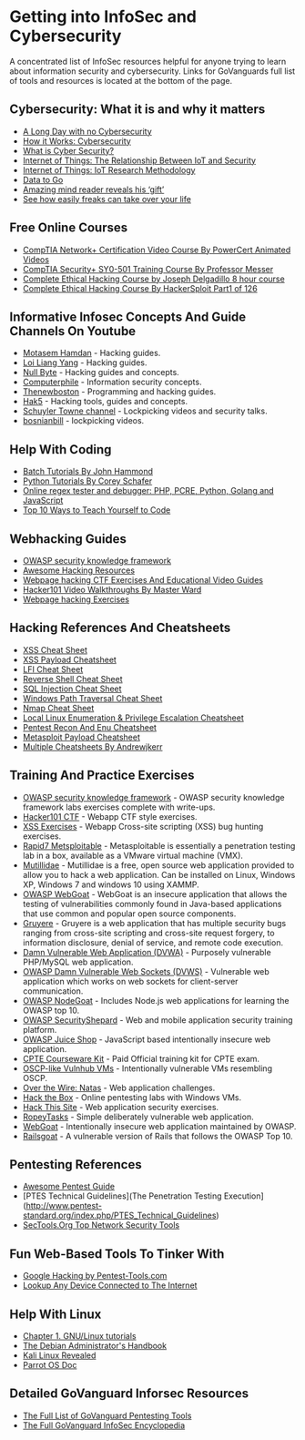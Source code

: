 # Getting into InfoSec and Cybersecurity
A concentrated list of InfoSec resources helpful for anyone trying to learn about information security and cybersecurity.
Links for GoVanguards full list of tools and resources is located at the bottom of the page.


Cybersecurity: What it is and why it matters
----------------------------------------------------------------------------------------------------------------------------------------

  * [A Long Day with no Cybersecurity](https://www.youtube.com/watch?v=PYXdTIwdkj0)
  * [How it Works: Cybersecurity](https://www.youtube.com/watch?v=JdfmV2KW11I)
  * [What is Cyber Security?](https://www.youtube.com/watch?v=ooJSgsB5fIE)
  * [Internet of Things: The Relationship Between IoT and Security](https://www.youtube.com/watch?v=LcoEe0LvaBo)
  * [Internet of Things: IoT Research Methodology](https://www.youtube.com/watch?v=iQCaGxnY4LM)
  * [Data to Go](https://www.youtube.com/watch?v=_YRs28yBYuI)
  * [Amazing mind reader reveals his ‘gift’](https://www.youtube.com/watch?v=F7pYHN9iC9I)
  * [See how easily freaks can take over your life](https://www.youtube.com/watch?v=Rn4Rupla11M)

Free Online Courses
----------------------------------------------------------------------------------------------------------------------------------------

  * [CompTIA Network+ Certification Video Course By PowerCert Animated Videos](https://www.youtube.com/watch?v=vrh0epPAC5w)
  * [CompTIA Security+ SY0-501 Training Course By Professor Messer](https://www.youtube.com/playlist?list=PLG49S3nxzAnnVhoAaL4B6aMFDQ8_gdxAy)
  * [Complete Ethical Hacking Course by Joseph Delgadillo 8 hour course](https://www.youtube.com/watch?v=fDeLtKUxTmM)
  * [Complete Ethical Hacking Course By HackerSploit Part1 of 126](https://www.youtube.com/watch?v=tHd8k54kVs8&list=PLBf0hzazHTGOEuhPQSnq-Ej8jRyXxfYvl)

Informative Infosec Concepts And Guide Channels On Youtube
----------------------------------------------------------------------------------------------------------------------------------------
  
  * [Motasem Hamdan](https://www.youtube.com/channel/UCNSdU_1ehXtGclimTVckHmQ/videos) - Hacking guides.
  * [Loi Liang Yang](https://www.youtube.com/channel/UC1szFCBUWXY3ESff8dJjjzw/videos) - Hacking guides.
  * [Null Byte](https://www.youtube.com/channel/UCgTNupxATBfWmfehv21ym-g) - Hacking guides and concepts.
  * [Computerphile](https://www.youtube.com/user/Computerphile/videos?view=0&sort=p&shelf_id=2) - Information security concepts.
  * [Thenewboston](https://www.youtube.com/user/thenewboston/playlists) - Programming and hacking guides.
  * [Hak5](https://www.youtube.com/user/Hak5Darren/featured) - Hacking tools, guides and concepts.
  * [Schuyler Towne channel](https://www.youtube.com/user/SchuylerTowne/) - Lockpicking videos and security talks.
  * [bosnianbill](https://www.youtube.com/user/bosnianbill) - lockpicking videos.

Help With Coding
----------------------------------------------------------------------------------------------------------------------------------------

  * [Batch Tutorials By John Hammond](https://www.youtube.com/playlist?list=PL69BE3BF7D0BB69C4)
  * [Python Tutorials By Corey Schafer](https://www.youtube.com/playlist?list=PL-osiE80TeTt2d9bfVyTiXJA-UTHn6WwU)
  * [Online regex tester and debugger: PHP, PCRE, Python, Golang and JavaScript](https://regex101.com/)
  * [Top 10 Ways to Teach Yourself to Code](https://lifehacker.com/top-10-ways-to-teach-yourself-to-code-1684250889)

Webhacking Guides
----------------------------------------------------------------------------------------------------------------------------------------

  * [OWASP security knowledge framework](https://owasp-skf.gitbook.io/asvs-write-ups/)
  * [Awesome Hacking Resources](https://github.com/vitalysim/Awesome-Hacking-Resources)
  * [Webpage hacking CTF Exercises And Educational Video Guides](https://www.hacker101.com/)
  * [Hacker101 Video Walkthroughs By Master Ward](https://www.youtube.com/playlist?list=PLf1HS8uYJ17Kiu26FgMo-vSxXCgGG-0cx)
  * [Webpage hacking Exercises](https://www.bugbountynotes.com/training)
  
Hacking References And Cheatsheets
----------------------------------------------------------------------------------------------------------------------------------------
 
  * [XSS Cheat Sheet](https://n0p.net/penguicon/php_app_sec/mirror/xss.html)
  * [XSS Payload Cheatsheet](https://github.com/pgaijin66/XSS-Payloads/blob/master/payload.txt)
  * [LFI Cheat Sheet](https://highon.coffee/blog/lfi-cheat-sheet/)
  * [Reverse Shell Cheat Sheet](https://highon.coffee/blog/reverse-shell-cheat-sheet/)
  * [SQL Injection Cheat Sheet](https://www.netsparker.com/blog/web-security/sql-injection-cheat-sheet/)
  * [Windows Path Traversal Cheat Sheet](https://www.gracefulsecurity.com/path-traversal-cheat-sheet-windows/)
  * [Nmap Cheat Sheet](https://highon.coffee/blog/nmap-cheat-sheet/)
  * [Local Linux Enumeration & Privilege Escalation Cheatsheet](https://www.rebootuser.com)
  * [Pentest Recon And Enu Cheatsheet](https://highon.coffee/blog/penetration-testing-tools-cheat-sheet/#recon-and-enumeration)
  * [Metasploit Payload Cheatsheet](https://netsec.ws/?p=331)
  * [Multiple Cheatsheets By Andrewjkerr](https://github.com/andrewjkerr/security-cheatsheets)

Training And Practice Exercises
----------------------------------------------------------------------------------------------------------------------------------------
 
  * [OWASP security knowledge framework](https://owasp-skf.gitbook.io/asvs-write-ups/) - OWASP security knowledge framework labs exercises complete with write-ups.
  * [Hacker101 CTF](https://ctf.hacker101.com/) - Webapp CTF style exercises.
  * [XSS Exercises](https://xss-game.appspot.com/) - Webapp Cross-site scripting (XSS) bug hunting exercises.
  * [Rapid7 Metsploitable](https://information.rapid7.com/download-metasploitable-2017.html?LS=1631875&CS=web) - Metasploitable is essentially a penetration testing lab in a box, available as a VMware virtual machine (VMX).
  * [Mutillidae](https://www.irongeek.com/i.php?page=mutillidae/mutillidae-deliberately-vulnerable-php-owasp-top-10) - Mutillidae is a free, open source web application provided to allow you to hack a web application. Can be installed on Linux, Windows XP, Windows 7 and windows 10 using XAMMP.
  * [OWASP WebGoat](https://www2.owasp.org/www-project-webgoat/) - WebGoat is an insecure application that allows the testing of vulnerabilities commonly found in Java-based applications that use common and popular open source components.
  * [Gruyere](https://google-gruyere.appspot.com/) - Gruyere is a web application that has multiple security bugs ranging from cross-site scripting and cross-site request forgery, to information disclosure, denial of service, and remote code execution.
  * [Damn Vulnerable Web Application (DVWA)](http://www.dvwa.co.uk/) - Purposely vulnerable PHP/MySQL web application.
  * [OWASP Damn Vulnerable Web Sockets (DVWS)](https://github.com/interference-security/DVWS/) - Vulnerable web application which works on web sockets for client-server communication.
  * [OWASP NodeGoat](https://github.com/OWASP/NodeGoat/) - Includes Node.js web applications for learning the OWASP top 10.
  * [OWASP SecurityShepard](https://github.com/OWASP/SecurityShepherd/) - Web and mobile application security training platform.
  * [OWASP Juice Shop](https://github.com/bkimminich/juice-shop/) - JavaScript based intentionally insecure web application.
  * [CPTE Courseware Kit](https://mile2.com/mile2-online-estore/courseware-kits/c-pte-certified-penetration-testing-engineer-courseware-kit-shop.html) - Paid Official training kit for CPTE exam.
  * [OSCP-like Vulnhub VMs](https://www.abatchy.com/2017/02/oscp-like-vulnhub-vms) - Intentionally vulnerable VMs resembling OSCP.
  * [Over the Wire: Natas](http://overthewire.org/wargames/natas/) - Web application challenges.
  * [Hack the Box](https://www.hackthebox.eu/) - Online pentesting labs with Windows VMs.
  * [Hack This Site](https://www.hackthissite.org/) - Web application security exercises.
  * [RopeyTasks](https://github.com/continuumsecurity/RopeyTasks/) - Simple deliberately vulnerable web application.
  * [WebGoat](https://github.com/WebGoat/WebGoat/) - Intentionally insecure web application maintained by OWASP.
  * [Railsgoat](https://github.com/OWASP/railsgoat) - A vulnerable version of Rails that follows the OWASP Top 10.
  
Pentesting References
----------------------------------------------------------------------------------------------------------------------------------------

  * [Awesome Pentest Guide](https://github.com/enaqx/awesome-pentest)
  * [PTES Technical Guidelines](The Penetration Testing Execution](http://www.pentest-standard.org/index.php/PTES_Technical_Guidelines)
  * [SecTools.Org Top Network Security Tools](https://crazzycop.blogspot.com/2017/03/parrot-os-bash-command-line.html)

Fun Web-Based Tools To Tinker With
---------------------------------------------------------------------------------------------------------------------------------------

  * [Google Hacking by Pentest-Tools.com](https://pentest-tools.com/information-gathering/google-hacking#)
  * [Lookup Any Device Connected to The Internet](https://www.shodan.io/)

Help With Linux
----------------------------------------------------------------------------------------------------------------------------------------

  * [Chapter 1. GNU/Linux tutorials](https://www.debian.org/doc/manuals/debian-reference/ch01.en.html#_console_basics)
  * [The Debian Administrator's Handbook](https://www.debian.org/doc/manuals/debian-handbook)
  * [Kali Linux Revealed](https://www.kali.org/download-kali-linux-revealed-book/)
  * [Parrot OS Doc](https://docs.parrotlinux.org/)
  
  Detailed GoVanguard Inforsec Resources
----------------------------------------------------------------------------------------------------------------------------------------

  * [The Full List of GoVanguard Pentesting Tools](https://github.com/GoVanguard/list-pentest-tools)
  * [The Full GoVanguard InfoSec Encyclopedia](https://github.com/GoVanguard/list-infosec-encyclopedia)
